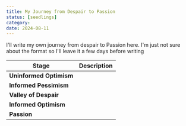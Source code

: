 ```yaml
---
title: My Journey from Despair to Passion
status: [seedlings]
category: 
date: 2024-08-11
---
```


I'll write my own journey from despair to Passion here. I'm just not sure about the format so I'll leave it a few days before writing

| Stage                   | Description |
| ----------------------- | ----------- |
| **Uninformed Optimism** |             |
| **Informed Pessimism**  |             |
| **Valley of Despair**   |             |
| **Informed Optimism**   |             |
| **Passion**             |             |












